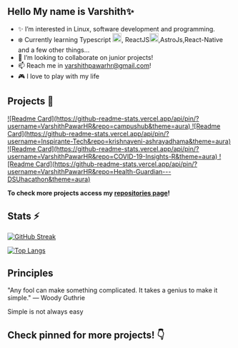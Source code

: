 <!--
*VarshithPawarHR* is a ✨ special ✨ repository because its README.md (this file) appears on your GitHub profile.

Here are some ideas to get you started:

- 🔭 I’m currently working on ...
- 🌱 I’m currently learning ...
- 👯 I’m looking to collaborate on ...
- 🤔 I’m looking for help with ...
- 💬 Ask me about ...
- 📫 How to reach me: ...
- 😄 Pronouns: ...
- ⚡ Fun fact: ...
-->

## Hello My name is Varshith✨

- ✨ I’m interested in Linux, software development and programming.
- ❄️ Currently learning Typescript <img src="https://cdn.iconscout.com/icon/free/png-512/free-typescript-1174965.png?f=webp&w=256" width="20" height="20" />, ReactJS<img src="https://i.imgur.com/HjiP1xD.png" width="20" heigth="20">,AstroJs,React-Native and a few other things... 
- 💠 I’m looking to collaborate on junior projects!
- 📫 Reach me in varshithpawarhr@gmail.com!
- 🎮 I love to play with my life
  
## Projects 💎

<a href="https://github.com/VarshithPawarHR/campushub">
  ![Readme Card](https://github-readme-stats.vercel.app/api/pin/?username=VarshithPawarHR&repo=campushub&theme=aura)
</a>
<a href="https://github.com/Inspirante-Tech/krishnaveni-ashrayadhama">
  ![Readme Card](https://github-readme-stats.vercel.app/api/pin/?username=Inspirante-Tech&repo=krishnaveni-ashrayadhama&theme=aura)
</a>
<a href="https://github.com/VarshithPawarHR/COVID-19-Insights-R">
  ![Readme Card](https://github-readme-stats.vercel.app/api/pin/?username=VarshithPawarHR&repo=COVID-19-Insights-R&theme=aura)
</a>
<a href="https://github.com/VarshithPawarHR/Health-Guardian---DSUhacathon">
  ![Readme Card](https://github-readme-stats.vercel.app/api/pin/?username=VarshithPawarHR&repo=Health-Guardian---DSUhacathon&theme=aura)
</a>

 **To check more projects access my [repositories page](https://github.com/VarshithPawarHR?tab=repositories)!**

## Stats ⚡

[![GitHub Streak](https://streak-stats.demolab.com?user=VarshithPawarHR&theme=tokyonight&date_format=j%20M%5B%20Y%5D&mode=weekly&card_width=600&card_height=214)](https://git.io/streak-stats)

[![Top Langs](https://github-readme-stats.vercel.app/api/top-langs/?username=VarshithPawarHR&layout=compact&theme=tokyonight&langs_count=8)](https://github.com/anuraghazra/github-readme-stats)


## Principles

"Any fool can make something complicated. It takes a genius to make it simple." — Woody Guthrie

Simple is not always easy

## Check pinned for more projects! 👇
